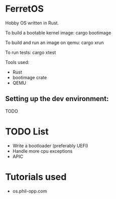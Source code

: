 # FerretOS
Hobby OS written in Rust.

To build a bootable kernel image:
cargo bootimage

To build and run an image on qemu:
cargo xrun

To run tests:
cargo xtest

Tools used:
- Rust
- bootimage crate
- QEMU

## Setting up the dev environment:
TODO

# TODO List
- Write a bootloader (preferably UEFI)
- Handle more cpu exceptions
- APIC

# Tutorials used
 - os.phil-opp.com

